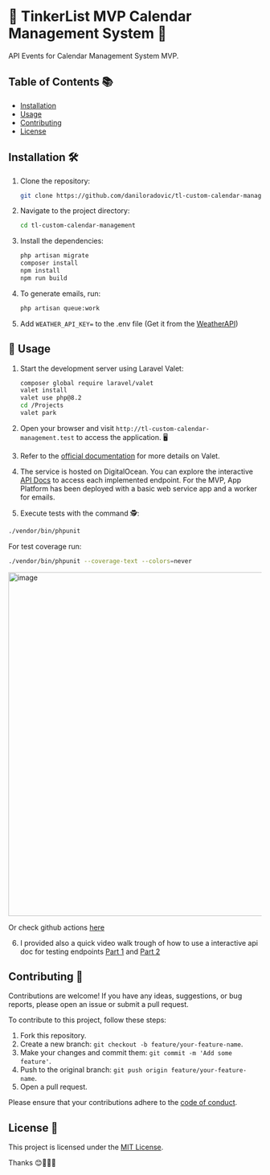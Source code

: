 # 🎉 TinkerList MVP Calendar Management System 📅

API Events for Calendar Management System MVP.

## Table of Contents 📚

- [Installation](#installation)
- [Usage](#usage)
- [Contributing](#contributing)
- [License](#license)

## Installation 🛠️

1. Clone the repository:

    ```bash
    git clone https://github.com/daniloradovic/tl-custom-calendar-management.git
    ```

2. Navigate to the project directory:

    ```bash
    cd tl-custom-calendar-management
    ```

3. Install the dependencies:

    ```bash
    php artisan migrate
    composer install
    npm install
    npm run build
    ```

4. To generate emails, run:

    ```bash
    php artisan queue:work
    ```

5. Add ```WEATHER_API_KEY=``` to the .env file (Get it from the [WeatherAPI](https://www.weatherapi.com/))

## 🔌 Usage

1. Start the development server using Laravel Valet:

    ```bash
    composer global require laravel/valet
    valet install
    valet use php@8.2
    cd /Projects
    valet park
    ```

2. Open your browser and visit `http://tl-custom-calendar-management.test` to access the application. 🖥️

3. Refer to the [official documentation](https://laravel.com/docs/11.x/valet) for more details on Valet.

4. The service is hosted on DigitalOcean. You can explore the interactive [API Docs](https://lionfish-app-nzcgq.ondigitalocean.app/api-docs) to access each implemented endpoint. For the MVP, App Platform has been deployed with a basic web service app and a worker for emails.

5. Execute tests with the command 🕵️:

```bash
./vendor/bin/phpunit
```

For test coverage run:
```bash
./vendor/bin/phpunit --coverage-text --colors=never
```
<img width="684" alt="image" src="https://github.com/daniloradovic/tl-custom-calendar-management/assets/3967558/2a67ae63-f143-45ee-8065-c91cb5edb35e">

Or check github actions [here](https://github.com/daniloradovic/tl-custom-calendar-management/actions/runs/8466693289)

6. I provided also a quick video walk trough of how to use a interactive api doc for testing endpoints [Part 1](https://www.loom.com/share/2a7ee28e9bb54a84ab7d141543964b7c?sid=58429441-37db-4c43-b707-61f565347a1f) and [Part 2](https://www.loom.com/share/87e62c461f3148ebaeb8d72a54935929?sid=89961f30-632e-46e7-9b14-9d307ea1c79d)


## Contributing 🤝

Contributions are welcome! If you have any ideas, suggestions, or bug reports, please open an issue or submit a pull request.

To contribute to this project, follow these steps:

1. Fork this repository.
2. Create a new branch: `git checkout -b feature/your-feature-name`.
3. Make your changes and commit them: `git commit -m 'Add some feature'`.
4. Push to the original branch: `git push origin feature/your-feature-name`.
5. Open a pull request.

Please ensure that your contributions adhere to the [code of conduct](CODE_OF_CONDUCT.md).

## License 📝

This project is licensed under the [MIT License](LICENSE).


Thanks 😊🎉👨‍💻
